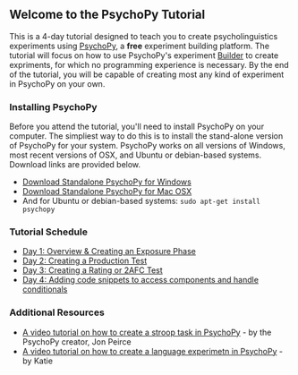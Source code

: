 ## Welcome to the PsychoPy Tutorial

This is a 4-day tutorial designed to teach you to create psycholinguistics experiments using [PsychoPy](http://psychopy.org/about/overview.html), a **free** experiment building platform.  The tutorial will focus on how to use PsychoPy's experiment [Builder](http://psychopy.org/builder/builder.html#builder) to create expriments, for which no programming experience is necessary.  By the end of the tutorial, you will be capable of creating most any kind of experiment in PsychoPy on your own.


### Installing PsychoPy

Before you attend the tutorial, you'll need to install PsychoPy on your computer.  The simpliest way to do this is to install the stand-alone version of PsychoPy for your system.  PsychoPy works on all versions of Windows, most recent versions of OSX, and Ubuntu or debian-based systems. Download links are provided below.

- [Download Standalone PsychoPy for Windows](https://github.com/psychopy/psychopy/releases/download/1.85.2/StandalonePsychoPy-1.85.2-win32.exe)
- [Download Standalone PsychoPy for Mac OSX](https://github.com/psychopy/psychopy/releases/download/1.85.2/StandalonePsychoPy-1.85.2-OSX_64bit.dmg)
- And for Ubuntu or debian-based systems: `sudo apt-get install psychopy`

### Tutorial Schedule

- [Day 1: Overview & Creating an Exposure Phase](day-1.md)
- [Day 2: Creating a Production Test](day-2.md)
- [Day 3: Creating a Rating or 2AFC Test](day-3.md)
- [Day 4: Adding code snippets to access components and handle conditionals](day-4.md)

### Additional Resources
- [A video tutorial on how to create a stroop task in PsychoPy](https://www.youtube.com/watch?v=VV6qhuQgsiI) - by the PsychoPy creator, Jon Peirce
- [A video tutorial on how to create a language experimetn in PsychoPy](https://www.youtube.com/watch?v=WKJBbVnQkj0) - by Katie
